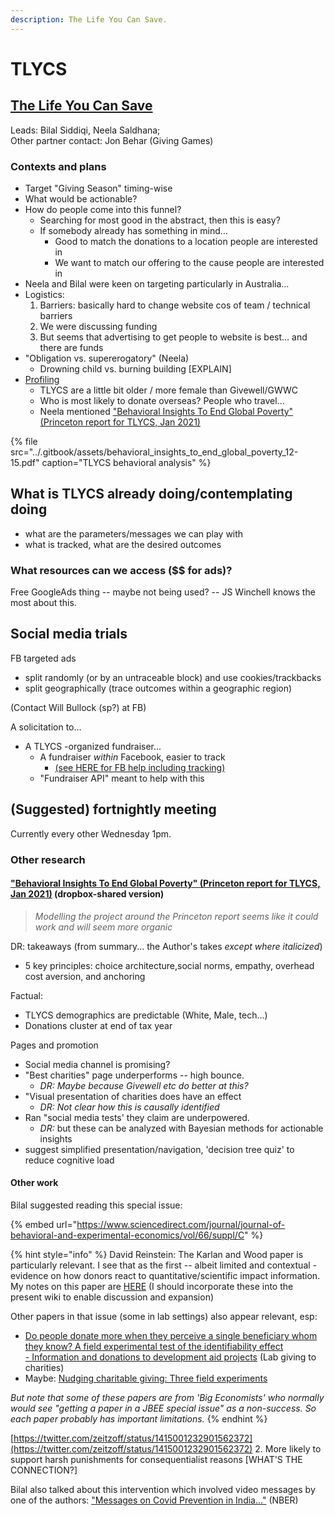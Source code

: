 ```yaml
---
description: The Life You Can Save.
---
```


# TLYCS

## [The Life You Can Save ](https://www.thelifeyoucansave.org/)

Leads: Bilal Siddiqi, Neela Saldhana;  
Other partner contact: Jon Behar \(Giving Games\)

### Contexts and plans

* Target "Giving Season" timing-wise
* What would be actionable?
* How do people come into this funnel?
  * Searching for most good in the abstract, then this is easy?
  * If somebody already has something in mind… 
    * Good to match the donations to a location people are interested in
    * We want to match our offering to the cause people are interested in 
* Neela and Bilal were keen on targeting particularly in Australia...
* Logistics: 
  1. Barriers: basically hard to change website cos of team / technical barriers
  2. We were discussing funding 
  3. But seems that advertising to get people to website is best… and there are funds
* "Obligation vs. supererogatory" \(Neela\)
  * Drowning child vs. burning building \[EXPLAIN\]
* [Profiling](../profiling-and-segmentation/profiling-discussion.md)
  * TLYCS are a little bit older / more female than Givewell/GWWC
  * Who is most likely to donate overseas? People who travel…
  * Neela mentioned ["Behavioral Insights To End Global Poverty" \(Princeton report for TLYCS, Jan 2021\)](https://www.dropbox.com/s/xggx5gz4k0219gt/SPI%20591b%20-%20Behavioral%20Insights%20To%20End%20Global%20Poverty%20-%20Jan%202021.pdf?dl=0)

{% file src="../.gitbook/assets/behavioral\_insights\_to\_end\_global\_poverty\_12-15.pdf" caption="TLYCS behavioral analysis" %}

## **What is TLYCS already doing/contemplating doing**

* what are the parameters/messages we can play with
* what is tracked, what are the desired outcomes



### What resources can we access \($$ for ads\)?

Free GoogleAds thing -- maybe not being used? -- JS Winchell knows the most about this.

## **Social media trials**

FB targeted ads 

* split randomly \(or by an untraceable block\) and use cookies/trackbacks
* split geographically \(trace outcomes within a geographic region\) 

\(Contact Will Bullock \(sp?\) at FB\) 

A solicitation to... 

* A TLYCS -organized fundraiser... 
  * A fundraiser _within_ Facebook, easier to track
    * [\(see HERE for FB help including tracking\)](https://www.facebook.com/help/1787615158233986)
  * "Fundraiser API" meant to help with this 

## **\(Suggested\) fortnightly meeting**

Currently every other Wednesday 1pm.



### **Other research** 

#### ["Behavioral Insights To End Global Poverty" \(Princeton report for TLYCS, Jan 2021\)](https://www.dropbox.com/s/xggx5gz4k0219gt/SPI%20591b%20-%20Behavioral%20Insights%20To%20End%20Global%20Poverty%20-%20Jan%202021.pdf?dl=0) \(dropbox-shared version\)

> _Modelling the project around the Princeton report seems like it could work and will seem more organic_

DR: takeaways \(from summary... the Author's takes _except where italicized_\)

* 5 key principles: choice architecture,social norms, empathy, overhead cost aversion, and anchoring

Factual:

* TLYCS demographics are predictable \(White, Male, tech...\)
* Donations cluster at end of tax year 

Pages and promotion

*  Social media channel is promising?
* "Best charities" page underperforms -- high bounce.
  * _DR: Maybe because Givewell etc do better at this?_
* "Visual presentation of charities does have an effect
  * _DR: Not clear how this is causally identified_
* Ran "social media tests' they claim are underpowered. 
  * _DR:_ but these can be analyzed with Bayesian methods for actionable insights
* suggest simplified presentation/navigation, 'decision tree quiz' to reduce cognitive load

#### Other work 

Bilal suggested reading this special issue: 

{% embed url="https://www.sciencedirect.com/journal/journal-of-behavioral-and-experimental-economics/vol/66/suppl/C" %}

{% hint style="info" %}
David Reinstein: The Karlan and Wood paper is particularly relevant. I see that as the first -- albeit limited and contextual -  evidence on how donors react to quantitative/scientific impact information.  My notes on this paper are [HERE](https://daaronr.github.io/ea_giving_barriers/eval-aversion.html#analytical-grinch) \(I should incorporate these into the present wiki to enable discussion and expansion\)  
  
Other papers in that issue \(some in lab settings\) also appear relevant, esp:  
- [Do people donate more when they perceive a single beneficiary whom they know? A field experimental test of the identifiability effect](https://www.sciencedirect.com/science/article/pii/S2214804316300179)  
[- Information and donations to development aid projects](https://www.sciencedirect.com/science/article/abs/pii/S2214804316300295) \(Lab giving to charities\)   
- Maybe:  [Nudging charitable giving: Three field experiments](https://www.sciencedirect.com/science/article/abs/pii/S2214804316300222)  
  
  
_But note that some of these papers are from 'Big Economists' who normally would see "getting a paper in a JBEE special issue" as a non-success. So each paper probably has important limitations._ 
{% endhint %}

[https://twitter.com/zeitzoff/status/1415001232901562372](https://twitter.com/zeitzoff/status/1415001232901562372) 2. More likely to support harsh punishments for consequentialist reasons \[WHAT'S THE CONNECTION?\]

Bilal also talked about this intervention which involved video messages by one of the authors: ["Messages on Covid Prevention in India..."](https://www.nber.org/system/files/working_papers/w27496/w27496.pdf) \(NBER\) 

 

